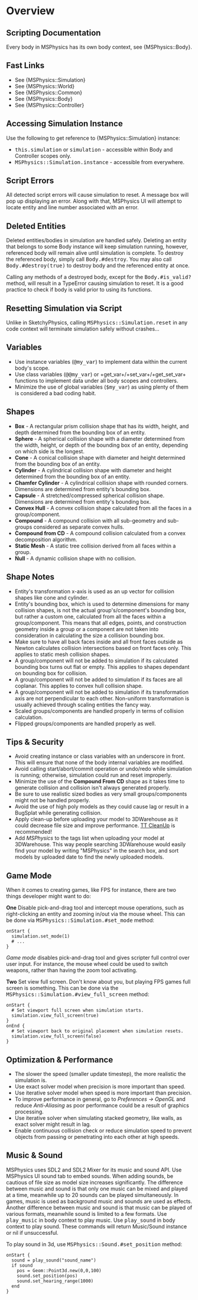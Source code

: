 # Overview

## Scripting Documentation
Every body in MSPhysics has its own body context, see {MSPhysics::Body}.


## Fast Links
- See {MSPhysics::Simulation}
- See {MSPhysics::World}
- See {MSPhysics::Common}
- See {MSPhysics::Body}
- See {MSPhysics::Controller}


## Accessing Simulation Instance
Use the following to get reference to {MSPhysics::Simulation} instance:

* <tt>this.simulation</tt> or <tt>simulation</tt> - accessible within
  Body and Controller scopes only.
* <tt>MSPhysics::Simulation.instance</tt> - accessible from everywhere.


## Script Errors
All detected script errors will cause simulation to reset. A message box will
pop up displaying an error. Along with that, MSPhysics UI will attempt to locate
entity and line number associated with an error.


## Deleted Entities
Deleted entities/bodies in simulation are handled safely. Deleting an entity
that belongs to some Body instance will keep simulation running, however,
referenced body will remain alive until simulation is complete. To destroy the
referenced body, simply call <tt>Body.#destroy</tt>. You may also call
<tt>Body.#destroy(true)</tt> to destroy body and the referenced entity at once.

Calling any methods of a destroyed body, except for the <tt>Body.#is_valid?</tt>
method, will result in a TypeError causing simulation to reset. It is a good
practice to check if body is valid prior to using its functions.


## Resetting Simulation via Script
Unlike in SketchyPhysics, calling <tt>MSPhysics::Simulation.reset</tt> in
any code context will terminate simulation safely without crashes...


## Variables
* Use instance variables (<tt>@my_var</tt>) to implement data within the current
  body's scope.
* Use class variables (<tt>@@my_var</tt>) or +get_var+/+set_var+/+get_set_var+
  functions to implement data under all body scopes and controllers.
* Minimize the use of global variables (<tt>$my_var</tt>) as using plenty of
  them is considered a bad coding habit.


## Shapes
* **Box** - A rectangular prism collision shape that has its width, height, and
  depth determined from the bounding box of an entity.
* **Sphere** - A spherical collision shape with a diameter determined from the
  width, height, or depth of the bounding box of an entity, depending on which
  side is the longest.
* **Cone** - A conical collision shape with diameter and height determined from
  the bounding box of an entity.
* **Cylinder** - A cylindrical collision shape with diameter and height
  determined from the bounding box of an entity.
* **Chamfer Cylinder** - A cylindrical collision shape with rounded corners.
  Dimensions are determined from entity's bounding box.
* **Capsule** - A stretched/compressed spherical collision shape. Dimensions are
  determined from entity's bounding box.
* **Convex Hull** - A convex collision shape calculated from all the faces in a
  group/component.
* **Compound** - A compound collision with all sub-geometry and sub-groups
  considered as separate convex hulls.
* **Compound from CD** - A compound collision calculated from a convex
  decomposition algorithm.
* **Static Mesh** - A static tree collision derived from all faces within a
  group.
* **Null** - A dynamic collision shape with no collision.


## Shape Notes
* Entity's transformation x-axis is used as an up vector for collision shapes
  like cone and cylinder.
* Entity's bounding box, which is used to determine dimensions for many
  collision shapes, is not the actual group's/component's bounding box, but
  rather a custom one, calculated from all the faces within a group/component.
  This means that all edges, points, and construction geometry inside a group or
  a component are not taken into consideration in calculating the size a
  collision bounding box.
* Make sure to have all back faces inside and all front faces outside as Newton
  calculates collision intersections based on front faces only. This applies to
  static mesh collision shapes.
* A group/component will not be added to simulation if its calculated bounding
  box turns out flat or empty. This applies to shapes dependant on bounding box
  for collision.
* A group/component will not be added to simulation if its faces are all
  coplanar. This applies to convex hull collision shape.
* A group/component will not be added to simulation if its transformation axis
  are not perpendicular to each other. Non-uniform transformation is usually
  achieved through scaling entities the fancy way.
* Scaled groups/components are handled properly in terms of collision
  calculation.
* Flipped groups/components are handled properly as well.


## Tips & Security
* Avoid creating instance or class variables with an underscore in front. This
  will ensure that none of the body internal variables are modified.
* Avoid calling start/abort/commit operation or undo/redo while simulation is
  running; otherwise, simulation could run and reset improperly.
* Minimize the use of the <b>Compound From CD</b> shape as it takes time to
  generate collision and collision isn't always generated properly.
* Be sure to use realistic sized bodies as very small groups/components might
  not be handled properly.
* Avoid the use of high poly models as they could cause lag or result in a
  BugSplat while generating collision.
* Apply clean-up before uploading your model to 3DWarehouse as it could decrease
  file size and improve performance. [TT CleanUp](http://sketchucation.com/forums/viewtopic.php?f=323&t=22920)
  is recommended!
* Add <i>MSPhysics</i> to the tags list when uploading your model at
  3DWarehouse. This way people searching 3DWarehouse would easily find your
  model by writing "MSPhysics" in the search box, and sort models by uploaded
  date to find the newly uploaded models.


## Game Mode
When it comes to creating games, like FPS for instance, there are two things
developer might want to do:

**One** Disable pick-and-drag tool and intercept mouse operations, such as
right-clicking an entity and zooming in/out via the mouse wheel. This can be
done via <tt>MSPhysics::Simulation.#set_mode</tt> method:

    onStart {
      simulation.set_mode(1)
      # ...
    }

<i>Game mode</i> disables pick-and-drag tool and gives scripter full control
over user input. For instance, the mouse wheel could be used to switch weapons,
rather than having the zoom tool activating.

**Two** Set view full screen. Don't know about you, but playing FPS games full screen
is something. This can be done via the
<tt>MSPhysics::Simulation.#view_full_screen</tt> method:

    onStart {
      # Set viewport full screen when simulation starts.
      simulation.view_full_screen(true)
    }
    onEnd {
      # Set viewport back to original placement when simulation resets.
      simulation.view_full_screen(false)
    }


## Optimization & Performance
* The slower the speed (smaller update timestep), the more realistic the
  simulation is.
* Use exact solver model when precision is more important than speed.
* Use iterative solver model when speed is more important than precision.
* To improve performance in general, go to <i>Preferences -> OpenGL</i> and
  reduce <i>Anti-Aliasing</i> as poor performance could be a result of graphics
  processing.
* Use iterative solver when simulating stacked geometry, like walls, as exact
  solver might result in lag.
* Enable continuous collision check or reduce simulation speed to prevent
  objects from passing or penetrating into each other at high speeds.


## Music & Sound
MSPhysics uses SDL2 and SDL2 Mixer for its music and sound API. Use MSPhysics UI
sound tab to embed sounds. When adding sounds, be cautious of file size as model
size increases significantly. The difference between music and sound is that
only one music can be mixed and played at a time, meanwhile up to 20 sounds can
be played simultaneously. In games, music is used as background music and sounds
are used as effects. Another difference between music and sound is that music
can be played of various formats, meanwhile sound is limited to a few formats.
Use <tt>play_music</tt> in body context to play music. Use <tt>play_sound</tt>
in body context to play sound. These commands will return Music/Sound instance
or nil if unsuccessful.

To play sound in 3d, use <tt>MSPhysics::Sound.#set_position</tt> method:

    onStart {
      sound = play_sound("sound_name")
      if sound
        pos = Geom::Point3d.new(0,0,100)
        sound.set_position(pos)
        sound.set_hearing_range(1000)
      end
    }
